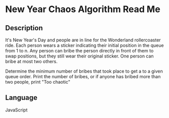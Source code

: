 # New Year Chaos Algorithm Read Me

## Description

It's New Year's Day and people are in line for the Wonderland rollercoaster ride.  Each person wears a sticker indicating their initial position in the queue from 1 to n.  Any person can bribe the person directly in front of them to swap positions, but they still wear their original sticker.  One person can bribe at most two others.

Determine the minimum number of bribes that took place to get a to a given queue order.  Print the number of bribes, or if anyone has bribed more than two people, print "Too chaotic"

## Language

JavaScript